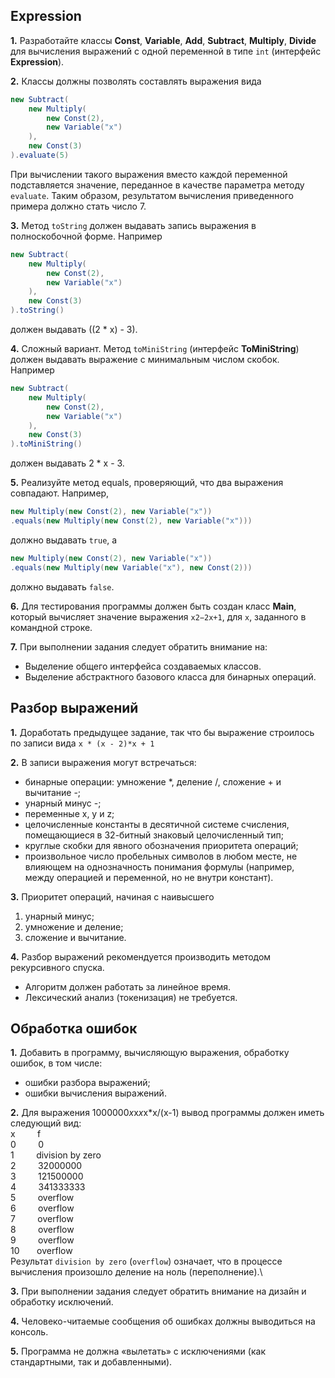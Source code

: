 ## Expression
**1.** Разработайте классы **Const**, **Variable**, **Add**, **Subtract**, **Multiply**, **Divide** для вычисления выражений с 
одной переменной в типе `int` (интерфейс **Expression**).  

**2.** Классы должны позволять составлять выражения вида
``` java
new Subtract(
    new Multiply(
        new Const(2),
        new Variable("x")
    ),
    new Const(3)
).evaluate(5)
```
При вычислении такого выражения вместо каждой переменной подставляется значение, переданное в качестве параметра методу 
`evaluate`.  Таким образом, результатом вычисления приведенного примера должно стать число 7.

**3.** Метод `toString` должен выдавать запись выражения в полноскобочной форме. Например
``` java
new Subtract(
    new Multiply(
        new Const(2),
        new Variable("x")
    ),
    new Const(3)
).toString()
```
должен выдавать ((2 * x) - 3).

**4.** Сложный вариант. Метод `toMiniString` (интерфейс **ToMiniString**) должен выдавать выражение с минимальным числом 
скобок. Например
```java
new Subtract(
    new Multiply(
        new Const(2),
        new Variable("x")
    ),
    new Const(3)
).toMiniString()
```
должен выдавать 2 * x - 3.

**5.** Реализуйте метод equals, проверяющий, что два выражения совпадают. Например,
```java
new Multiply(new Const(2), new Variable("x"))
.equals(new Multiply(new Const(2), new Variable("x")))
```
должно выдавать `true`, а
```java
new Multiply(new Const(2), new Variable("x"))
.equals(new Multiply(new Variable("x"), new Const(2)))
```
должно выдавать `false`.

**6.** Для тестирования программы должен быть создан класс **Main**, который вычисляет значение выражения `x2−2x+1`, для `x`,
заданного в командной строке. 

**7.** При выполнении задания следует обратить внимание на:
* Выделение общего интерфейса создаваемых классов.
* Выделение абстрактного базового класса для бинарных операций.

##  Разбор выражений
**1.** Доработать предыдущее задание, так что бы выражение строилось по записи вида `x * (x - 2)*x + 1`

**2.** В записи выражения могут встречаться:
* бинарные операции: умножение *, деление /, сложение + и вычитание -;
* унарный минус -;
* переменные x, y и z;
* целочисленные константы в десятичной системе счисления, помещающиеся в 32-битный знаковый целочисленный тип;
* круглые скобки для явного обозначения приоритета операций;
* произвольное число пробельных символов в любом месте, не влияющем на однозначность понимания формулы (например, между операцией и переменной, но не внутри констант).

**3.** Приоритет операций, начиная с наивысшего
1. унарный минус;
2. умножение и деление;
3. сложение и вычитание.

**4.** Разбор выражений рекомендуется производить методом рекурсивного спуска.
* Алгоритм должен работать за линейное время.
* Лексический анализ (токенизация) не требуется.

## Обработка ошибок
**1.** Добавить в программу, вычисляющую выражения, обработку ошибок, в том числе:
* ошибки разбора выражений;
* ошибки вычисления выражений.

**2.** Для выражения 1000000*x*x*x*x*x/(x-1) вывод программы должен иметь следующий вид: \
x&nbsp;&nbsp;&nbsp;&nbsp;&nbsp;&nbsp;&nbsp;&nbsp;&nbsp;f\
0&nbsp;&nbsp;&nbsp;&nbsp;&nbsp;&nbsp;&nbsp;&nbsp;&nbsp;0\
1&nbsp;&nbsp;&nbsp;&nbsp;&nbsp;&nbsp;&nbsp;&nbsp;&nbsp;division by zero\
2&nbsp;&nbsp;&nbsp;&nbsp;&nbsp;&nbsp;&nbsp;&nbsp;&nbsp;32000000\
3&nbsp;&nbsp;&nbsp;&nbsp;&nbsp;&nbsp;&nbsp;&nbsp;&nbsp;121500000\
4&nbsp;&nbsp;&nbsp;&nbsp;&nbsp;&nbsp;&nbsp;&nbsp;&nbsp;341333333\
5&nbsp;&nbsp;&nbsp;&nbsp;&nbsp;&nbsp;&nbsp;&nbsp;&nbsp;overflow\
6&nbsp;&nbsp;&nbsp;&nbsp;&nbsp;&nbsp;&nbsp;&nbsp;&nbsp;overflow\
7&nbsp;&nbsp;&nbsp;&nbsp;&nbsp;&nbsp;&nbsp;&nbsp;&nbsp;overflow\
8&nbsp;&nbsp;&nbsp;&nbsp;&nbsp;&nbsp;&nbsp;&nbsp;&nbsp;overflow\
9&nbsp;&nbsp;&nbsp;&nbsp;&nbsp;&nbsp;&nbsp;&nbsp;&nbsp;overflow\
10&nbsp;&nbsp;&nbsp;&nbsp;&nbsp;&nbsp;&nbsp;overflow\
Результат `division by zero` (`overflow`) означает, что в процессе вычисления произошло деление на ноль (переполнение).\

**3.** При выполнении задания следует обратить внимание на дизайн и обработку исключений.

**4.** Человеко-читаемые сообщения об ошибках должны выводиться на консоль.

**5.** Программа не должна «вылетать» с исключениями (как стандартными, так и добавленными).